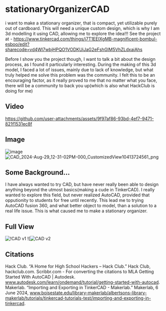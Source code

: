 # stationaryOrganizerCAD
i want to make a stationary organizer, that is compact, yet utilizable purely out of cardboard. This will need a unique custom design, which is why I am 3d modelling it using CAD, allowing me to explore the idea!!! See the project at - https://www.tinkercad.com/things/j7T1EEIXgMB-magnificent-bombul-esboo/edit?sharecode=vd4Wl7wbjHPQO1VODKUiJaG2eFshGIM5VhZLdxaiAhs

Before I show you the project though, I want to talk a bit about the design process, as I found it particularly interesting. During the making of this 3d model, I faced a lot of issues, mainly due to lack of knowledge, but what truly helped me solve this problem was the community. I felt this to be an encouraging factor, as it really proved to me that no matter what you face, there will be a community to back you up(which is also what HackClub is doing for me)

## Video
https://github.com/user-attachments/assets/9f97af86-93bd-4ef7-9471-821f1531ec8f

## Image
![image](https://github.com/user-attachments/assets/1953681c-8144-4fcb-9002-46378061a5d8)
![CAD_2024-Aug-29_12-31-02PM-000_CustomizedView10413724561_png](https://github.com/user-attachments/assets/4d8a8344-1b31-4d7c-bc8e-8683cbc43e33)

## Some Background...
I have always wanted to try CAD, but have never really been able to design anything beyond the utmost basics(making a cude in TinkerCAD). I really wanted to explore this field, but never realized AutoCAD, provided that opputionity to students for free until recently. This lead me to trying AutoCAD fusion 360, and what better object to model, than a solution to a real life issue. This is what caused me to make a stationary organizer.

## Full View
![!CAD v1](https://github.com/user-attachments/assets/d4b0c183-39b9-44a0-8020-89f2e0c48dd6)
![![CAD v2](https://github.com/user-attachments/assets/f309e4a5-5744-4377-9e46-a311ebbfa830)

## Citations
Hack Club. “A Home for High School Hackers – Hack Club.” Hack Club, hackclub.com.
Scribbr.com - For converting the citations to MLA
Getting Started With AutoCAD | Autodesk. www.autodesk.com/learn/ondemand/tutorial/getting-started-with-autocad.
Makerlab. “Importing and Exporting in TinkerCAD - Makerlab.” Makerlab, 6 June 2024, www.boisestate.edu/library-makerlab/albertsons-library-makerlab/tutorials/tinkercad-tutorials-test/importing-and-exporting-in-tinkercad.
